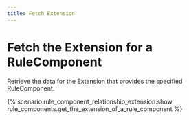 ```yaml
---
title: Fetch Extension
---
```


# Fetch the Extension for a RuleComponent

Retrieve the data for the Extension that provides the specified RuleComponent.

{% scenario rule_component_relationship_extension.show rule_components.get_the_extension_of_a_rule_component %}
